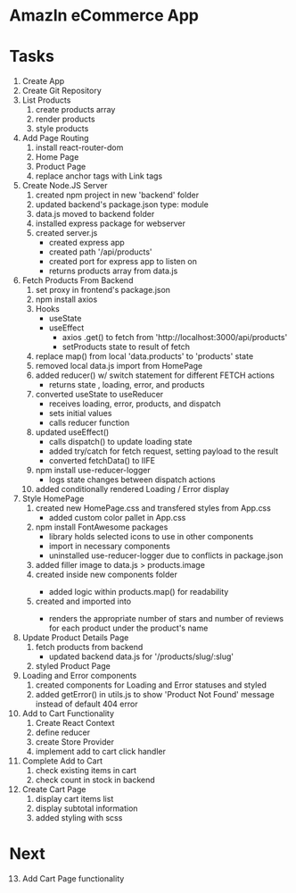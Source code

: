 # AmazIn eCommerce App

# Tasks

1. Create App
2. Create Git Repository
3. List Products
   1. create products array
   2. render products
   3. style products
4. Add Page Routing
   1. install react-router-dom
   2. Home Page
   3. Product Page
   4. replace anchor tags with Link tags
5. Create Node.JS Server
   1. created npm project in new 'backend' folder
   2. updated backend's package.json type: module
   3. data.js moved to backend folder
   4. installed express package for webserver
   5. created server.js
      - created express app
      - created path '/api/products'
      - created port for express app to listen on
      - returns products array from data.js
6. Fetch Products From Backend
   1. set proxy in frontend's package.json
   2. npm install axios
   3. Hooks
      - useState
      - useEffect
        - axios .get() to fetch from 'http://localhost:3000/api/products'
        - setProducts state to result of fetch
   4. replace map() from local 'data.products' to 'products' state
   5. removed local data.js import from HomePage
   6. added reducer() w/ switch statement for different FETCH actions
      - returns state , loading, error, and products
   7. converted useState to useReducer
      - receives loading, error, products, and dispatch
      - sets initial values
      - calls reducer function
   8. updated useEffect()
      - calls dispatch() to update loading state
      - added try/catch for fetch request, setting payload to the result
      - converted fetchData() to IIFE
   9. npm install use-reducer-logger
      - logs state changes between dispatch actions
   10. added conditionally rendered Loading / Error display
7. Style HomePage
   1. created new HomePage.css and transfered styles from App.css
      - added custom color pallet in App.css
   2. npm install FontAwesome packages
      - library holds selected icons to use in other components
      - import <FontAwesomeIcons icon=''/> in necessary components
      * uninstalled use-reducer-logger due to conflicts in package.json
   3. added filler image to data.js > products.image
   4. created <Product /> inside new components folder
      - added logic within products.map() for readability
   5. created <Rating /> and imported into <Product />
      - renders the appropriate number of stars and number of reviews for each product under the product's name
8. Update Product Details Page
   1. fetch products from backend
      - updated backend data.js for '/products/slug/:slug'
   2. styled Product Page
9. Loading and Error components
   1. created components for Loading and Error statuses and styled
   2. added getError() in utils.js to show 'Product Not Found' message instead of default 404 error
10. Add to Cart Functionality
    1. Create React Context
    2. define reducer
    3. create Store Provider
    4. implement add to cart click handler
11. Complete Add to Cart
    1. check existing items in cart
    2. check count in stock in backend
12. Create Cart Page
    1. display cart items list
    2. display subtotal information
    3. added styling with scss

# Next

13. Add Cart Page functionality
